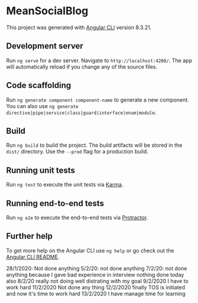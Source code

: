 # MeanSocialBlog

This project was generated with [Angular CLI](https://github.com/angular/angular-cli) version 8.3.21.

## Development server

Run `ng serve` for a dev server. Navigate to `http://localhost:4200/`. The app will automatically reload if you change any of the source files.

## Code scaffolding

Run `ng generate component component-name` to generate a new component. You can also use `ng generate directive|pipe|service|class|guard|interface|enum|module`.

## Build

Run `ng build` to build the project. The build artifacts will be stored in the `dist/` directory. Use the `--prod` flag for a production build.

## Running unit tests

Run `ng test` to execute the unit tests via [Karma](https://karma-runner.github.io).

## Running end-to-end tests

Run `ng e2e` to execute the end-to-end tests via [Protractor](http://www.protractortest.org/).

## Further help

To get more help on the Angular CLI use `ng help` or go check out the [Angular CLI README](https://github.com/angular/angular-cli/blob/master/README.md).


28/1/2020: Not done anything
5/2/20: not done anything
7/2/20: not done anything because I gave bad experience in interview
nothing done today also 8/2/20
really not doing well distrating with my goal 9/2/2020
I have to work hard 11/2/2020
Not done any thing 12/2/2020
finally TOS  is initiated and now it's time to work hard 13/2/2020
I have manage time for learning

